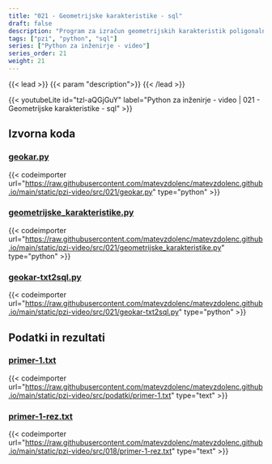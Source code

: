 ```yaml
---
title: "021 - Geometrijske karakteristike - sql"
draft: false
description: "Program za izračun geometrijskih karakteristik poligonalnih prerezov. Uporaba SQLite relacijske baze - branje in zapisovanje podatkov."
tags: ["pzi", "python", "sql"]
series: ["Python za inženirje - video"]
series_order: 21
weight: 21
---
```


{{< lead >}}
{{< param "description">}}
{{< /lead >}}

{{< youtubeLite id="tzl-aQGjGuY" label="Python za inženirje - video | 021 - Geometrijske karakteristike - sql" >}}

## Izvorna koda

### [geokar.py](https://raw.githubusercontent.com/matevzdolenc/matevzdolenc.github.io/main/static/pzi-video/src/021/geokar.py)

{{< codeimporter url="https://raw.githubusercontent.com/matevzdolenc/matevzdolenc.github.io/main/static/pzi-video/src/021/geokar.py" type="python" >}}

### [geometrijske_karakteristike.py](https://raw.githubusercontent.com/matevzdolenc/matevzdolenc.github.io/main/static/pzi-video/src/021/geometrijske_karakteristike.py)

{{< codeimporter url="https://raw.githubusercontent.com/matevzdolenc/matevzdolenc.github.io/main/static/pzi-video/src/021/geometrijske_karakteristike.py" type="python" >}}

### [geokar-txt2sql.py](https://raw.githubusercontent.com/matevzdolenc/matevzdolenc.github.io/main/static/pzi-video/src/021/geokar-txt2sql.py)

{{< codeimporter url="https://raw.githubusercontent.com/matevzdolenc/matevzdolenc.github.io/main/static/pzi-video/src/021/geokar-txt2sql.py" type="python" >}}

## Podatki in rezultati

### [primer-1.txt](https://raw.githubusercontent.com/matevzdolenc/matevzdolenc.github.io/main/static/pzi-video/src/podatki/primer-1.txt)

{{< codeimporter url="https://raw.githubusercontent.com/matevzdolenc/matevzdolenc.github.io/main/static/pzi-video/src/podatki/primer-1.txt" type="text" >}}

### [primer-1-rez.txt](https://raw.githubusercontent.com/matevzdolenc/matevzdolenc.github.io/main/static/pzi-video/src/018/primer-1-rez.txt)

{{< codeimporter url="https://raw.githubusercontent.com/matevzdolenc/matevzdolenc.github.io/main/static/pzi-video/src/018/primer-1-rez.txt" type="text" >}}
